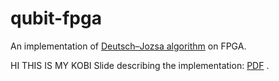 # qubit-fpga
An implementation of [Deutsch–Jozsa algorithm](https://en.wikipedia.org/wiki/Deutsch%E2%80%93Jozsa_algorithm) on FPGA.

HI
THIS IS MY KOBI
Slide describing the implementation: [PDF](https://zsc.github.io/Quantum%20Computing%20with%20Haskell%20and%20FPGA%20simulation.pdf) .
